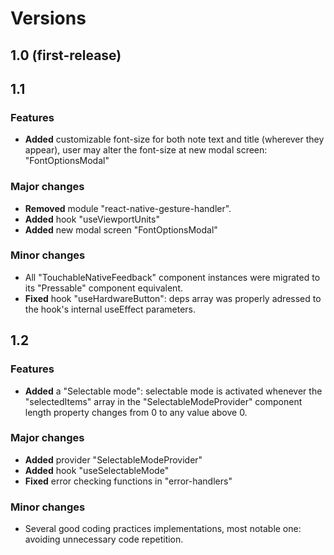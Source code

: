 # Versions

## 1.0 (first-release)

## 1.1

### Features

- **Added** customizable font-size for both note text and title (wherever they appear), user may alter the font-size at new modal screen: "FontOptionsModal"

### Major changes

- **Removed** module "react-native-gesture-handler".
- **Added** hook "useViewportUnits"
- **Added** new modal screen "FontOptionsModal"

### Minor changes 
- All "TouchableNativeFeedback" component instances were migrated to its "Pressable" component equivalent.
- **Fixed** hook "useHardwareButton": deps array was properly adressed to the hook's internal useEffect parameters.

## 1.2

### Features

- **Added** a "Selectable mode": selectable mode is activated whenever the "selectedItems" array in the "SelectableModeProvider" component length property changes from 0 to any value above 0.

### Major changes

- **Added** provider "SelectableModeProvider"
- **Added** hook "useSelectableMode"
- **Fixed** error checking functions in "error-handlers"

### Minor changes

- Several good coding practices implementations, most notable one: avoiding unnecessary code repetition.